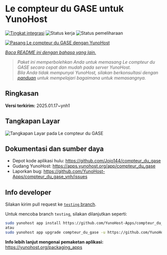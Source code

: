 <!--
N.B.: README ini dibuat secara otomatis oleh <https://github.com/YunoHost/apps/tree/master/tools/readme_generator>
Ini TIDAK boleh diedit dengan tangan.
-->

# Le compteur du GASE untuk YunoHost

[![Tingkat integrasi](https://apps.yunohost.org/badge/integration/compteur_du_gase)](https://ci-apps.yunohost.org/ci/apps/compteur_du_gase/)
![Status kerja](https://apps.yunohost.org/badge/state/compteur_du_gase)
![Status pemeliharaan](https://apps.yunohost.org/badge/maintained/compteur_du_gase)

[![Pasang Le compteur du GASE dengan YunoHost](https://install-app.yunohost.org/install-with-yunohost.svg)](https://install-app.yunohost.org/?app=compteur_du_gase)

*[Baca README ini dengan bahasa yang lain.](./ALL_README.md)*

> *Paket ini memperbolehkan Anda untuk memasang Le compteur du GASE secara cepat dan mudah pada server YunoHost.*  
> *Bila Anda tidak mempunyai YunoHost, silakan berkonsultasi dengan [panduan](https://yunohost.org/install) untuk mempelajari bagaimana untuk memasangnya.*

## Ringkasan



**Versi terkirim:** 2025.01.17~ynh1

## Tangkapan Layar

![Tangkapan Layar pada Le compteur du GASE](./doc/screenshots/Screenshot_2021-12-26_Le-compteur-du-GASE.png)

## Dokumentasi dan sumber daya

- Depot kode aplikasi hulu: <https://github.com/Jojo144/compteur_du_gase>
- Gudang YunoHost: <https://apps.yunohost.org/app/compteur_du_gase>
- Laporkan bug: <https://github.com/YunoHost-Apps/compteur_du_gase_ynh/issues>

## Info developer

Silakan kirim pull request ke [`testing` branch](https://github.com/YunoHost-Apps/compteur_du_gase_ynh/tree/testing).

Untuk mencoba branch `testing`, silakan dilanjutkan seperti:

```bash
sudo yunohost app install https://github.com/YunoHost-Apps/compteur_du_gase_ynh/tree/testing --debug
atau
sudo yunohost app upgrade compteur_du_gase -u https://github.com/YunoHost-Apps/compteur_du_gase_ynh/tree/testing --debug
```

**Info lebih lanjut mengenai pemaketan aplikasi:** <https://yunohost.org/packaging_apps>
